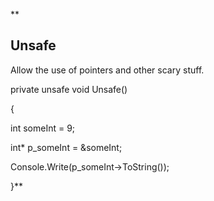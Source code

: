 **

## Unsafe

Allow the use of pointers and other scary stuff.

  

 private unsafe void Unsafe()

 {

 int someInt = 9;

 int* p_someInt = &someInt;

 Console.Write(p_someInt->ToString());

 }**